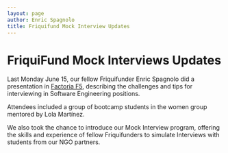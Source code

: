```yaml
---
layout: page
author: Enric Spagnolo
title: Friquifund Mock Interview Updates
---
```


# FriquiFund Mock Interviews Updates

Last Monday June 15, our fellow Friquifunder Enric Spagnolo did a presentation in [Factoria F5](https://factoriaf5.org/), describing the challenges and tips for interviewing in Software Engineering positions. 

Attendees included a group of bootcamp students in the women group mentored by Lola Martínez. 

We also took the chance to introduce our Mock Interview program, offering the skills and experience of fellow Friquifunders to simulate Interviews with students from our NGO partners.


<br />
<object data="/assets/mock_interviews_2023_06.jpg" width="100%" height="1200px"></object>
